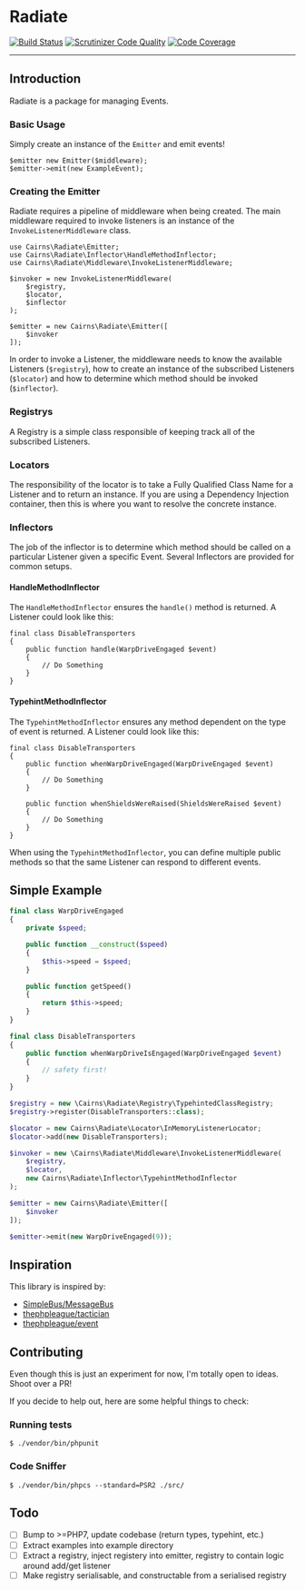 # Radiate

[![Build Status](https://travis-ci.org/acairns/radiate.svg?branch=master)](https://travis-ci.org/acairns/radiate)
[![Scrutinizer Code Quality](https://scrutinizer-ci.com/g/acairns/radiate/badges/quality-score.png?b=master)](https://scrutinizer-ci.com/g/acairns/radiate/?branch=master)
[![Code Coverage](https://scrutinizer-ci.com/g/acairns/radiate/badges/coverage.png?b=master)](https://scrutinizer-ci.com/g/acairns/radiate/?branch=master)

---

## Introduction

Radiate is a package for managing Events.

### Basic Usage

Simply create an instance of the `Emitter` and emit events!

```
$emitter new Emitter($middleware);
$emitter->emit(new ExampleEvent);
```

### Creating the Emitter

Radiate requires a pipeline of middleware when being created. The main middleware required to invoke listeners is an
instance of the `InvokeListenerMiddleware` class.

```
use Cairns\Radiate\Emitter;
use Cairns\Radiate\Inflector\HandleMethodInflector;
use Cairns\Radiate\Middleware\InvokeListenerMiddleware;

$invoker = new InvokeListenerMiddleware(
    $registry,
    $locator,
    $inflector
);

$emitter = new Cairns\Radiate\Emitter([
    $invoker
]);
```

In order to invoke a Listener, the middleware needs to know the available Listeners (`$registry`), how to create an
instance of the subscribed Listeners (`$locator`) and how to determine which method should be invoked (`$inflector`).

### Registrys

A Registry is a simple class responsible of keeping track all of the subscribed Listeners.

### Locators

The responsibility of the locator is to take a Fully Qualified Class Name for a Listener and to return an instance. If
you are using a Dependency Injection container, then this is where you want to resolve the concrete instance.

### Inflectors

The job of the inflector is to determine which method should be called on a particular Listener given a specific Event.
Several Inflectors are provided for common setups.

#### HandleMethodInflector

The `HandleMethodInflector` ensures the `handle()` method is returned. A Listener could look like this:

```
final class DisableTransporters
{
    public function handle(WarpDriveEngaged $event)
    {
        // Do Something
    }
}
```

#### TypehintMethodInflector

The `TypehintMethodInflector` ensures any method dependent on the type of event is returned. A Listener could look like
this:

```
final class DisableTransporters
{
    public function whenWarpDriveEngaged(WarpDriveEngaged $event)
    {
        // Do Something
    }

    public function whenShieldsWereRaised(ShieldsWereRaised $event)
    {
        // Do Something
    }
}
```

When using the `TypehintMethodInflector`, you can define multiple public methods so that the same Listener can respond
to different events.

## Simple Example

```php
final class WarpDriveEngaged
{
    private $speed;

    public function __construct($speed)
    {
        $this->speed = $speed;
    }

    public function getSpeed()
    {
        return $this->speed;
    }
}

final class DisableTransporters
{
    public function whenWarpDriveIsEngaged(WarpDriveEngaged $event)
    {
        // safety first!
    }
}

$registry = new \Cairns\Radiate\Registry\TypehintedClassRegistry;
$registry->register(DisableTransporters::class);

$locator = new Cairns\Radiate\Locator\InMemoryListenerLocator;
$locator->add(new DisableTransporters);

$invoker = new \Cairns\Radiate\Middleware\InvokeListenerMiddleware(
    $registry,
    $locator,
    new Cairns\Radiate\Inflector\TypehintMethodInflector
);

$emitter = new Cairns\Radiate\Emitter([
    $invoker
]);

$emitter->emit(new WarpDriveEngaged(9));
```

## Inspiration

This library is inspired by:

- [SimpleBus/MessageBus](https://github.com/SimpleBus/MessageBus)
- [thephpleague/tactician](https://github.com/thephpleague/tactician)
- [thephpleague/event](https://github.com/thephpleague/event)

## Contributing

Even though this is just an experiment for now, I'm totally open to ideas. Shoot over a PR!

If you decide to help out, here are some helpful things to check:

### Running tests
```
$ ./vendor/bin/phpunit
```

### Code Sniffer
```
$ ./vendor/bin/phpcs --standard=PSR2 ./src/
```

## Todo

- [ ] Bump to >=PHP7, update codebase (return types, typehint, etc.)
- [ ] Extract examples into example directory
- [ ] Extract a registry, inject registery into emitter, registry to contain logic around add/get listener
- [ ] Make registry serialisable, and constructable from a serialised registry
